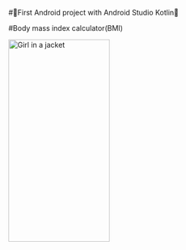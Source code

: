 
#📱First Android project with Android Studio Kotlin📱

#Body mass index calculator(BMI)

<div>
  <img src="https://github.com/da-nn-yy/my_first_Android_project_bmiCalculator/assets/127424822/505f8fcd-521e-4c1e-bec6-5529adc1431f" alt="Girl in a jacket" width="200" height="400">
</div>
